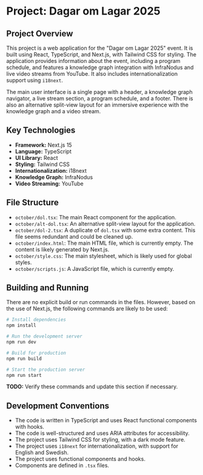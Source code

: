 # Project: Dagar om Lagar 2025

## Project Overview

This project is a web application for the "Dagar om Lagar 2025" event. It is built using React, TypeScript, and Next.js, with Tailwind CSS for styling. The application provides information about the event, including a program schedule, and features a knowledge graph integration with InfraNodus and live video streams from YouTube. It also includes internationalization support using `i18next`.

The main user interface is a single page with a header, a knowledge graph navigator, a live stream section, a program schedule, and a footer. There is also an alternative split-view layout for an immersive experience with the knowledge graph and a video stream.

## Key Technologies

*   **Framework:** Next.js 15
*   **Language:** TypeScript
*   **UI Library:** React
*   **Styling:** Tailwind CSS
*   **Internationalization:** i18next
*   **Knowledge Graph:** InfraNodus
*   **Video Streaming:** YouTube

## File Structure

*   `october/dol.tsx`: The main React component for the application.
*   `october/alt-dol.tsx`: An alternative split-view layout for the application.
*   `october/dol-2.tsx`: A duplicate of `dol.tsx` with some extra content. This file seems redundant and could be cleaned up.
*   `october/index.html`: The main HTML file, which is currently empty. The content is likely generated by Next.js.
*   `october/style.css`: The main stylesheet, which is likely used for global styles.
*   `october/scripts.js`: A JavaScript file, which is currently empty.

## Building and Running

There are no explicit build or run commands in the files. However, based on the use of Next.js, the following commands are likely to be used:

```bash
# Install dependencies
npm install

# Run the development server
npm run dev

# Build for production
npm run build

# Start the production server
npm run start
```

**TODO:** Verify these commands and update this section if necessary.

## Development Conventions

*   The code is written in TypeScript and uses React functional components with hooks.
*   The code is well-structured and uses ARIA attributes for accessibility.
*   The project uses Tailwind CSS for styling, with a dark mode feature.
*   The project uses `i18next` for internationalization, with support for English and Swedish.
*   The project uses functional components and hooks.
*   Components are defined in `.tsx` files.
